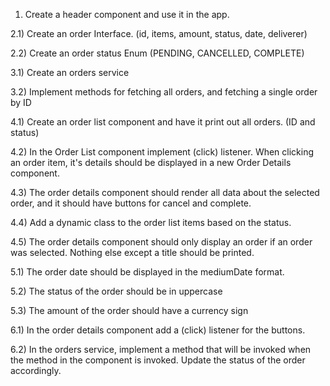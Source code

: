 1) Create a header component and use it in the app.

2.1) Create an order Interface. (id, items, amount, status, date, deliverer)

2.2) Create an order status Enum (PENDING, CANCELLED, COMPLETE)

3.1) Create an orders service

3.2) Implement methods for fetching all orders, and fetching a single order by ID

4.1) Create an order list component and have it print out all orders. (ID and status)

4.2) In the Order List component implement (click) listener. When clicking an order item, it's details should be
displayed in a new Order Details component.

4.3) The order details component should render all data about the selected order, and it should have buttons for cancel and complete.

4.4) Add a dynamic class to the order list items based on the status. 

4.5) The order details component should only display an order if an order was selected. Nothing else except a title should be printed.

5.1) The order date should be displayed in the mediumDate format.

5.2) The status of the order should be in uppercase

5.3) The amount of the order should have a currency sign

6.1) In the order details component add a (click) listener for the buttons.

6.2) In the orders service, implement a method that will be invoked when the method in the component is invoked. Update the status of the order accordingly.

